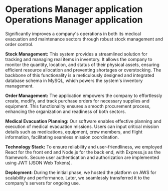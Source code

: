 
# Operations Manager application Operations Manager application

Significantly improves a company's operations in both its medical evacuation and maintenance sectors through robust stock management and order control.

**Stock Management:**
This system provides a streamlined solution for tracking and managing real items in inventory. It allows the company to monitor the quantity, location, and status of their physical assets, ensuring efficient resource allocation and preventing shortages or overstocking. The backbone of this functionality is a meticulously designed and integrated database schema in MySQL, which powers the system's inventory management.

**Order Management:**
The application empowers the company to effortlessly create, modify, and track purchase orders for necessary supplies and equipment. This functionality ensures a smooth procurement process, enhancing the organization and readiness of both sectors.

**Medical Evacuation Planning:**
Our software enables effective planning and execution of medical evacuation missions. Users can input critical mission details such as medications, equipment, crew members, and flight information, facilitating seamless mission coordination.

**Technology Stack:**
To ensure reliability and user-friendliness, we employed React for the front end and Node.js for the back end, with Express.js as the framework. Secure user authentication and authorization are implemented using JWT (JSON Web Tokens).

**Deployment:**
During the initial phase, we hosted the platform on AWS for scalability and performance. Later, we seamlessly transferred it to the company's servers for ongoing use.



